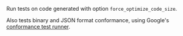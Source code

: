 Run tests on code generated with option `force_optimize_code_size`.

Also tests binary and JSON format conformance, using Google's 
[conformance test runner](https://github.com/protocolbuffers/protobuf/tree/main/conformance).
